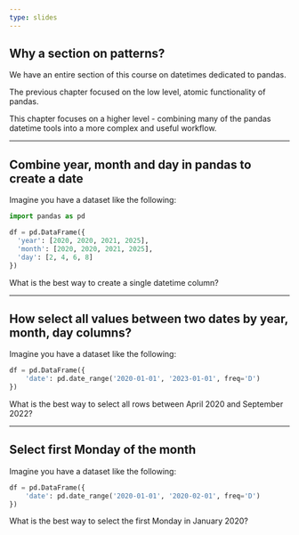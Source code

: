 ```yaml
---
type: slides
---
```


## Why a section on patterns?

We have an entire section of this course on datetimes dedicated to pandas.

The previous chapter focused on the low level, atomic functionality of pandas.

This chapter focuses on a higher level - combining many of the pandas datetime tools into a more complex and useful workflow.

---

## Combine year, month and day in pandas to create a date

Imagine you have a dataset like the following:

```python
import pandas as pd

df = pd.DataFrame({
  'year': [2020, 2020, 2021, 2025],
  'month': [2020, 2020, 2021, 2025],
  'day': [2, 4, 6, 8]
})
```

What is the best way to create a single datetime column?

---

## How select all values between two dates by year, month, day columns?

Imagine you have a dataset like the following:

```python
df = pd.DataFrame({
    'date': pd.date_range('2020-01-01', '2023-01-01', freq='D')
})
```

What is the best way to select all rows between April 2020 and September 2022?

---

## Select first Monday of the month

Imagine you have a dataset like the following:

```python
df = pd.DataFrame({
    'date': pd.date_range('2020-01-01', '2020-02-01', freq='D')
})
```

What is the best way to select the first Monday in January 2020?

